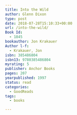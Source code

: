```yaml
---
title: Into the Wild
author: Glenn Dixon
type: post
date: 2018-07-28T15:10:33+00:00
url: /into-the-wild/
Book Id:
  - 1845
bookauthor: Jon Krakauer
Author l-f:
  - Krakauer, Jon
isbn: 385486804
isbn13: 9780385486804
myrating: 5
publisher: Anchor Books
pages: 207
yearpublished: 1997
status: read
categories:
  - GoodReads
tags:
  - books

---
```

